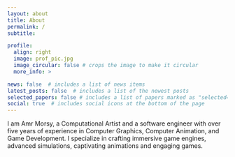 ```yaml
---
layout: about
title: About
permalink: /
subtitle:

profile:
  align: right
  image: prof_pic.jpg
  image_circular: false # crops the image to make it circular
  more_info: >

news: false  # includes a list of news items
latest_posts: false  # includes a list of the newest posts
selected_papers: false # includes a list of papers marked as "selected={true}"
social: true  # includes social icons at the bottom of the page
---
```


I am Amr Morsy, a Computational Artist and a software engineer with over five years of experience in Computer Graphics, Computer Animation, and Game Development. I specialize in crafting immersive game engines, advanced simulations, captivating animations and engaging games. 
